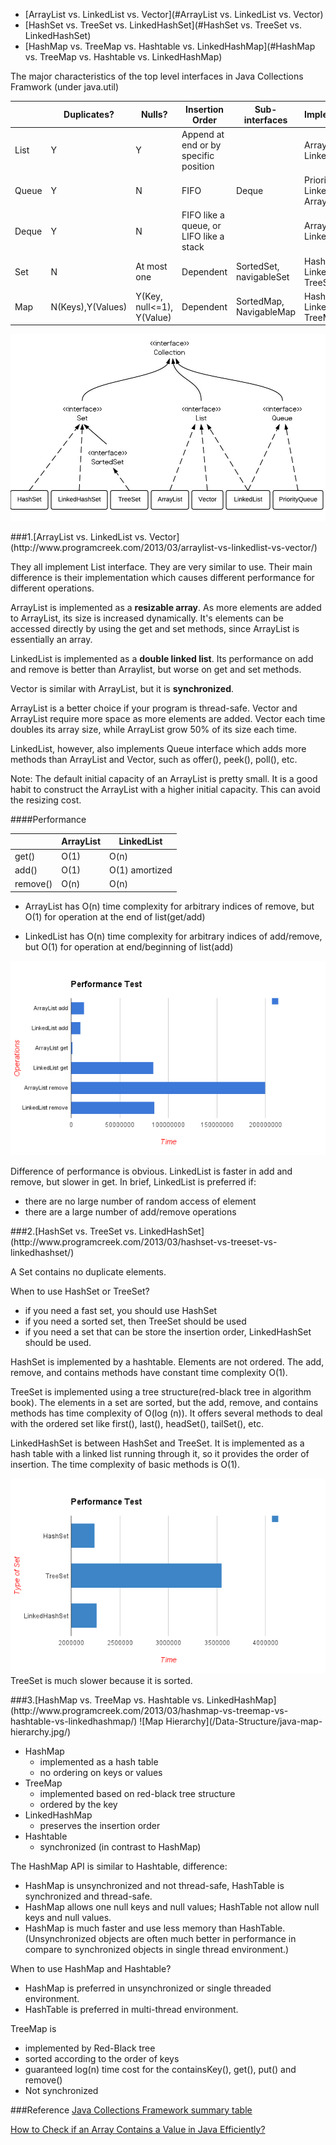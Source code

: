 
- [ArrayList vs. LinkedList vs. Vector](#ArrayList vs. LinkedList vs. Vector)
- [HashSet vs. TreeSet vs. LinkedHashSet](#HashSet vs. TreeSet vs. LinkedHashSet)
- [HashMap vs. TreeMap vs. Hashtable vs. LinkedHashMap](#HashMap vs. TreeMap vs. Hashtable vs. LinkedHashMap)

The major characteristics of the top level interfaces in Java Collections Framwork (under java.util)

|          |Duplicates?|Nulls?|Insertion Order|Sub-interfaces|Implementations|
|----------|-----------|------|---------------|--------------|---------------|
|List      |Y|Y|Append at end or by specific position||ArrayList, LinkedList|
|Queue     |Y|N|FIFO|Deque|PriorityQueue, LinkedList, ArrayDeque|
|Deque     |Y|N|FIFO like a queue, or LIFO like a stack||ArrayDeque, LinkedList|
|Set       |N|At most one|Dependent|SortedSet, navigableSet|HashSet, LinkedHashSet, TreeSet|
|Map       |N(Keys),Y(Values)|Y(Key, null<=1), Y(Value)|Dependent|SortedMap, NavigableMap|HashMap, LinkedHashMap, TreeMap|

![Hierarchy Diagram](/Data-Structure/java-collection-hierarchy.jpeg)

<a name = "ArrayList vs. LinkedList vs. Vector"/>
###1.[ArrayList vs. LinkedList vs. Vector](http://www.programcreek.com/2013/03/arraylist-vs-linkedlist-vs-vector/)

They all implement List interface. They are very similar to use. Their main difference is their implementation which causes different performance for different operations.

ArrayList is implemented as a **resizable array**. As more elements are added to ArrayList, its size is increased dynamically. It's elements can be accessed directly by using the get and set methods, since ArrayList is essentially an array.

LinkedList is implemented as a **double linked list**. Its performance on add and remove is better than Arraylist, but worse on get and set methods.

Vector is similar with ArrayList, but it is **synchronized**.

ArrayList is a better choice if your program is thread-safe. Vector and ArrayList require more space as more elements are added. Vector each time doubles its array size, while ArrayList grow 50% of its size each time. 

LinkedList, however, also implements Queue interface which adds more methods than ArrayList and Vector, such as offer(), peek(), poll(), etc.

Note: The default initial capacity of an ArrayList is pretty small. It is a good habit to construct the ArrayList with a higher initial capacity. This can avoid the resizing cost.

####Performance

|   |ArrayList|LinkedList|
|---|--------|----------|
|get()|O(1)|O(n)|
|add()|O(1)|O(1) amortized|
|remove()|O(n)|O(n)|

+ ArrayList has O(n) time complexity for arbitrary indices of remove, but O(1) for operation at the end of list(get/add)

+ LinkedList has O(n) time complexity for arbitrary indices of add/remove, but O(1) for operation at end/beginning of list(add)

![arraylist-vs-linkedlist-performance](/Data-Structure/arraylist-vs-linkedlist-performance.png/)

Difference of performance is obvious. LinkedList is faster in add and remove, but slower in get. In brief, LinkedList is preferred if:
+ there are no large number of random access of element
+ there are a large number of add/remove operations

<a name = "HashSet vs. TreeSet vs. LinkedHashSet"/>
###2.[HashSet vs. TreeSet vs. LinkedHashSet](http://www.programcreek.com/2013/03/hashset-vs-treeset-vs-linkedhashset/)

A Set contains no duplicate elements.

When to use HashSet or TreeSet?
+ if you need a fast set, you should use HashSet
+ if you need a sorted set, then TreeSet should be used
+ if you need a set that can be store the insertion order, LinkedHashSet should be used.

HashSet is implemented by a hashtable. Elements are not ordered. The add, remove, and contains methods have constant time complexity O(1).

TreeSet is implemented using a tree structure(red-black tree in algorithm book). The elements in a set are sorted, but the add, remove, and contains methods has time complexity of O(log (n)). It offers several methods to deal with the ordered set like first(), last(), headSet(), tailSet(), etc.

LinkedHashSet is between HashSet and TreeSet. It is implemented as a hash table with a linked list running through it, so it provides the order of insertion. The time complexity of basic methods is O(1).

![hashset-treeset-linkedhashset-performance](/Data-Structure/hashset-treeset-linkedhashset-performance.png/)
TreeSet is much slower because it is sorted.

<a name = "HashMap vs. TreeMap vs. Hashtable vs. LinkedHashMap"/>
###3.[HashMap vs. TreeMap vs. Hashtable vs. LinkedHashMap](http://www.programcreek.com/2013/03/hashmap-vs-treemap-vs-hashtable-vs-linkedhashmap/)
![Map Hierarchy](/Data-Structure/java-map-hierarchy.jpg/)

+ HashMap
    - implemented as a hash table
    - no ordering on keys or values
+ TreeMap
    - implemented based on red-black tree structure
    - ordered by the key
+ LinkedHashMap
    - preserves the insertion order
+ Hashtable
    - synchronized (in contrast to HashMap)

The HashMap API is similar to Hashtable, difference:
+ HashMap is unsynchronized and not thread-safe, HashTable is synchronized and thread-safe.
+ HashMap allows one null keys and null values; HashTable not allow null keys and null values.
+ HashMap is much faster and use less memory than HashTable. (Unsynchronized objects are often much better in performance in compare to synchronized objects in single thread environment.)

When to use HashMap and Hashtable?
+ HashMap is preferred in unsynchronized or single threaded environment.
+ HashTable is preferred in multi-thread environment.

TreeMap is 
+ implemented by Red-Black tree
+ sorted according to the order of keys
+ guaranteed log(n) time cost for the containsKey(), get(), put() and remove()
+ Not synchronized


###Reference
[Java Collections Framework summary table](http://www.codejava.net/java-core/collections/java-collections-framework-summary-table)

[How to Check if an Array Contains a Value in Java Efficiently?](http://www.programcreek.com/2014/04/check-if-array-contains-a-value-java/)